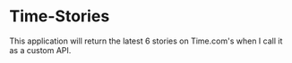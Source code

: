 # Time-Stories
This application will return the latest 6 stories on Time.com's  when I call it as a custom API.

